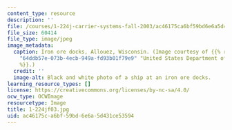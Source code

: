 ```yaml
---
content_type: resource
description: ''
file: /courses/1-224j-carrier-systems-fall-2003/ac46175ca6bf59bd6e6a5d431ce53594_1-224jf03.jpg
file_size: 60414
file_type: image/jpeg
image_metadata:
  caption: Iron ore docks, Allouez, Wisconsin. (Image courtesy of {{% resource_link
    "64ddb57e-073b-4ecb-949a-fd93b01f79e9" "United States Department of Agriculture"
    %}}.)
  credit: ''
  image-alt: Black and white photo of a ship at an iron ore docks.
learning_resource_types: []
license: https://creativecommons.org/licenses/by-nc-sa/4.0/
ocw_type: OCWImage
resourcetype: Image
title: 1-224jf03.jpg
uid: ac46175c-a6bf-59bd-6e6a-5d431ce53594
---
```

